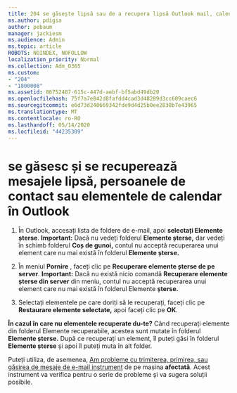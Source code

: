 ```yaml
---
title: 204 se găsește lipsă sau de a recupera lipsă Outlook mail, calendar sau persoane de contact
ms.author: pdigia
author: pebaum
manager: jackiesm
ms.audience: Admin
ms.topic: article
ROBOTS: NOINDEX, NOFOLLOW
localization_priority: Normal
ms.collection: Adm_O365
ms.custom:
- "204"
- "1800008"
ms.assetid: 86752487-615c-447d-aebf-bf5abd49db20
ms.openlocfilehash: 75f7a7e842d8fafdd4cad3d48289d3cc609caec6
ms.sourcegitcommit: e6d73d240669342fde9d4d25b0ee2838b7e43965
ms.translationtype: MT
ms.contentlocale: ro-RO
ms.lasthandoff: 05/14/2020
ms.locfileid: "44235309"
---
```

# <a name="how-to-find-and-recover-missing-messages-contacts-or-calendar-items-in-outlook"></a>se găsesc și se recuperează mesajele lipsă, persoanele de contact sau elementele de calendar în Outlook

1. În Outlook, accesați lista de foldere de e-mail, apoi **selectați Elemente șterse**. **Important:** Dacă nu vedeți folderul **Elemente șterse,** dar vedeți în schimb folderul **Coș de gunoi,** contul nu acceptă recuperarea unui element care nu mai există în folderul **Elemente șterse.**

2. În meniul **Pornire** , faceți clic pe **Recuperare elemente șterse de pe server**. **Important:** Dacă nu există nicio comandă **Recuperare elemente șterse din server** din meniu, contul nu acceptă recuperarea unui element care nu mai există în folderul Elemente **șterse.**

3. Selectați elementele pe care doriți să le recuperați, faceți clic pe **Restaurare elemente selectate,** apoi faceți clic pe **OK**.

**În cazul în care nu elementele recuperate du-te?** Când recuperați elemente din folderul Elemente recuperabile, acestea sunt mutate în folderul **Elemente șterse.** După ce recuperați un element, îl puteți găsi în folderul **Elemente șterse** și apoi îl puteți muta în alt folder.

Puteți utiliza, de asemenea, [Am probleme cu trimiterea, primirea, sau găsirea de mesaje de e-mail instrument](https://aka.ms/SaRA-OutlookSendReceive) de pe mașina **afectată**. Acest instrument va verifica pentru o serie de probleme și va sugera soluții posibile.
